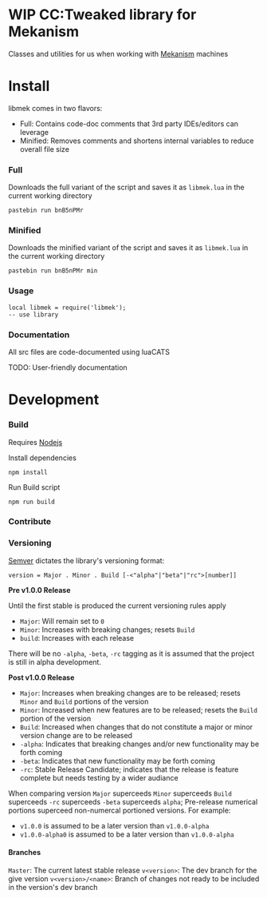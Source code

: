 # WIP CC:Tweaked library for Mekanism
Classes and utilities for us when working with [Mekanism](https://www.curseforge.com/minecraft/mc-mods/mekanism) machines

# Install
libmek comes in two flavors:

- Full: Contains code-doc comments that 3rd party IDEs/editors can leverage
- Minified: Removes comments and shortens internal variables to reduce overall file size

### Full
Downloads the full variant of the script and saves it as `libmek.lua` in the current working directory
```
pastebin run bnB5nPMr
```

### Minified
Downloads the minified variant of the script and saves it as `libmek.lua` in the current working directory
```
pastebin run bnB5nPMr min
```

### Usage
```
local libmek = require('libmek');
-- use library
```

### Documentation
All src files are code-documented using luaCATS

TODO: User-friendly documentation

# Development

### Build
Requires [Nodejs](https://nodejs.org/en)

Install dependencies
```
npm install
```

Run Build script
```
npm run build
```

### Contribute

### Versioning

[Semver](https://semver.org/) dictates the library's versioning format:

```
version = Major . Minor . Build [-<"alpha"|"beta"|"rc">[number]]
```

**Pre v1.0.0 Release**

Until the first stable is produced the current versioning rules apply
- `Major`: Will remain set to `0`
- `Minor`: Increases with breaking changes; resets `Build`
- `build`: Increases with each release

There will be no `-alpha`, `-beta`, `-rc` tagging as it is assumed that the project is still in alpha development.

**Post v1.0.0 Release**

- `Major`: Increases when breaking changes are to be released; resets `Minor` and `Build` portions of the version
- `Minor`: Increased when new features are to be released; resets the `Build` portion of the version
- `Build`: Increased when changes that do not constitute a major or minor version change are to be released
- `-alpha`: Indicates that breaking changes and/or new functionality may be forth coming
- `-beta`: Indicates that new functionality may be forth coming
- `-rc`: Stable Release Candidate; indicates that the release is feature complete but needs testing by a wider audiance

When comparing version `Major` superceeds `Minor` superceeds `Build` superceeds `-rc` superceeds `-beta` superceeds `alpha`; Pre-release numerical portions superceed non-numercal portioned versions. For example:
- `v1.0.0` is assumed to be a later version than `v1.0.0-alpha`
- `v1.0.0-alpha0` is assumed to be a later version than `v1.0.0-alpha`

#### Branches
`Master`: The current latest stable release
`v<version>`: The dev branch for the give version
`v<version>/<name>`: Branch of changes not ready to be included in the version's dev branch